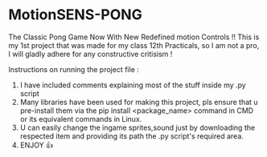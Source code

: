 # MotionSENS-PONG
The Classic Pong Game Now With New Redefined motion Controls !!
This is my 1st project that was made for my class 12th Practicals, so I am not a pro, I will gladly adhere for any constructive critisism !

Instructions on running the project file :
1) I have included comments explaining most of the stuff inside my .py script
2) Many libraries have been used for making this project, pls ensure that u pre-install them via the pip install <package_name> command in CMD or its equivalent commands in Linux.
3) U can easily change the ingame sprites,sound just by downloading the respected item and providing its path the .py script's required area.
4) ENJOY 👍
